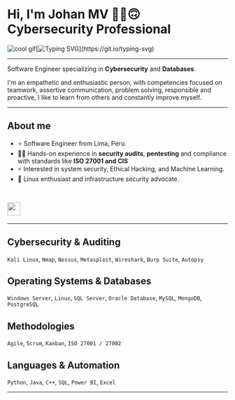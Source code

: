 # Hi, I'm Johan MV ✌🏻🙃 Cybersecurity Professional

![cool gif](https://github.githubassets.com/images/mona-whisper.gif)[![Typing SVG](https://readme-typing-svg.herokuapp.com?font=Fira+Code&pause=1000&width=435&lines=I+like+it+programming+.+.+.)](https://git.io/typing-svg)

---
Software Engineer specializing in **Cybersecurity** and **Databases**.

I'm an empathetic and enthusiastic person, with competencies focused on teamwork, assertive communication, problem solving, responsible and proactive, I like to learn from others and constantly improve myself.  

---

## About me

- ⭐ Software Engineer from Lima, Peru.
- 🧑‍💻 Hands-on experience in **security audits**, **pentesting** and compliance with standards like **ISO 27001 and CIS**
- ⚡ Interested in system security, Ethical Hacking, and Machine Learning.
- 🐧 Linux enthusiast and infrastructure security advocate.
<br>
<p>
<a href="https://www.linkedin.com/in/johan-mv/"><img src="https://img.shields.io/badge/Linkedin-%231572B6.svg?style=for-the-badge&logo=Linkedin&logoColor=white" style="margin-bottom: 4px;" height="30px" target="_blank"></a>
</p>

---

## Cybersecurity & Auditing

`Kali Linux`, `Nmap`, `Nessus`, `Metasploit`, `Wireshark`, `Burp Suite`, `Autopsy`

## Operating Systems & Databases

`Windows Server`, `Linux`, `SQL Server`, `Oracle Database`, `MySQL`, `MongoDB`, `PostgreSQL`

## **Methodologies**

`Agile`, `Scrum`, `Kanban`, `ISO 27001 / 27002`

## **Languages & Automation**

`Python`, `Java`, `C++`, `SQL`, `Power BI`, `Excel`

---
